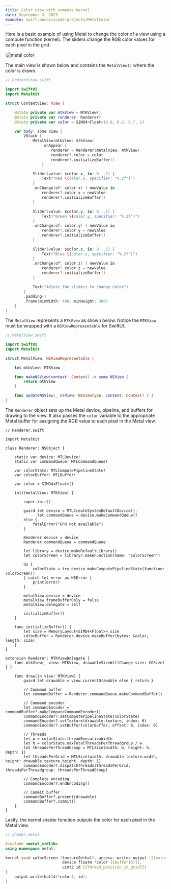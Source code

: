 ```yaml
---
title: Color view with compute kernel
date: September 3, 2023
example: swift-macos/xcode-projects/MetalColor
---
```


Here is a basic example of using Metal to change the color of a view using a compute function (kernel). The sliders change the RGB color values for each pixel in the grid.

<img src="../img/metal-color.png" style="max-width:400px;border:1px solid lightgrey;border-radius:12px;" alt="metal color">

The main view is shown below and contains the `MetalView()` where the color is drawn.

```swift
// ContentView.swift

import SwiftUI
import MetalKit

struct ContentView: View {

    @State private var mtkView = MTKView()
    @State private var renderer: Renderer?
    @State private var color = SIMD4<Float>(0.8, 0.2, 0.7, 1)

    var body: some View {
        VStack {
            MetalView(mtkView: mtkView)
                .onAppear {
                    renderer = Renderer(metalView: mtkView)
                    renderer?.color = color
                    renderer?.initializeBuffer()
                }

            Slider(value: $color.x, in: 0...1) {
                Text("Red \(color.x, specifier: "%.2f")")
            }
            .onChange(of: color.x) { newValue in
                renderer?.color.x = newValue
                renderer?.initializeBuffer()
            }

            Slider(value: $color.y, in: 0...1) {
                Text("Green \(color.y, specifier: "%.2f")")
            }
            .onChange(of: color.y) { newValue in
                renderer?.color.y = newValue
                renderer?.initializeBuffer()
            }

            Slider(value: $color.z, in: 0...1) {
                Text("Blue \(color.z, specifier: "%.2f")")
            }
            .onChange(of: color.z) { newValue in
                renderer?.color.z = newValue
                renderer?.initializeBuffer()
            }

            Text("Adjust the sliders to change color")
        }
        .padding()
        .frame(minWidth: 400, minHeight: 300)
    }
}
```

The `MetalView` represents a `MTKView` as shown below. Notice the `MTKView` must be wrapped with a `NSViewRepresentable` for SwiftUI.

```swift
// MetalView.swift

import SwiftUI
import MetalKit

struct MetalView: NSViewRepresentable {

    let mtkView: MTKView

    func makeNSView(context: Context) -> some NSView {
        return mtkView
    }

    func updateNSView(_ nsView: NSViewType, context: Context) { }
}
```

The `Renderer` object sets up the Metal device, pipeline, and buffers for drawing to the view. It also passes the `color` variable to the appropriate Metal buffer for assigning the RGB value to each pixel in the Metal view.

``` { .swift .pre1000 }
// Renderer.swift

import MetalKit

class Renderer: NSObject {

    static var device: MTLDevice!
    static var commandQueue: MTLCommandQueue!

    var colorState: MTLComputePipelineState!
    var colorBuffer: MTLBuffer!

    var color = SIMD4<Float>()

    init(metalView: MTKView) {

        super.init()

        guard let device = MTLCreateSystemDefaultDevice(),
              let commandQueue = device.makeCommandQueue()
        else {
            fatalError("GPU not available")
        }

        Renderer.device = device
        Renderer.commandQueue = commandQueue

        let library = device.makeDefaultLibrary()
        let colorScreen = library?.makeFunction(name: "colorScreen")

        do {
            colorState = try device.makeComputePipelineState(function: colorScreen!)
        } catch let error as NSError {
            print(error)
        }

        metalView.device = device
        metalView.framebufferOnly = false
        metalView.delegate = self

        initializeBuffer()
    }

    func initializeBuffer() {
        let size = MemoryLayout<SIMD4<Float>>.size
        colorBuffer = Renderer.device.makeBuffer(bytes: &color, length: size)
    }
}

extension Renderer: MTKViewDelegate {
    func mtkView(_ view: MTKView, drawableSizeWillChange size: CGSize) { }

    func draw(in view: MTKView) {
        guard let drawable = view.currentDrawable else { return }

        // Command buffer
        let commandBuffer = Renderer.commandQueue.makeCommandBuffer()

        // Command encoder
        let commandEncoder = commandBuffer?.makeComputeCommandEncoder()
        commandEncoder?.setComputePipelineState(colorState)
        commandEncoder?.setTexture(drawable.texture, index: 0)
        commandEncoder?.setBuffer(colorBuffer, offset: 0, index: 0)

        // Threads
        let w = colorState.threadExecutionWidth
        let h = colorState.maxTotalThreadsPerThreadgroup / w
        let threadsPerThreadGroup = MTLSize(width: w, height: h, depth: 1)
        let threadsPerGrid = MTLSize(width: drawable.texture.width, height: drawable.texture.height, depth: 1)
        commandEncoder?.dispatchThreads(threadsPerGrid, threadsPerThreadgroup: threadsPerThreadGroup)

        // Complete encoding
        commandEncoder?.endEncoding()

        // Commit buffer
        commandBuffer?.present(drawable)
        commandBuffer?.commit()
    }
}
```

Lastly, the kernel shader function outputs the color for each pixel in the Metal view.

```cpp
// Shader.metal

#include <metal_stdlib>
using namespace metal;

kernel void colorScreen (texture2d<half, access::write> output [[texture(0)]],
                         device float4 *color [[buffer(0)]],
                         uint2 id [[thread_position_in_grid]])
{
    output.write(half4(*color), id);
}
```
